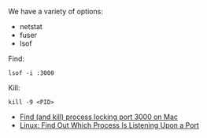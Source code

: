 



We have a variety of options:

* netstat
* fuser
* lsof


Find:

`lsof -i :3000`

Kill:

`kill -9 <PID>`

- [Find (and kill) process locking port 3000 on Mac](http://stackoverflow.com/questions/3855127/find-and-kill-process-locking-port-3000-on-mac)
- [Linux: Find Out Which Process Is Listening Upon a Port](http://www.cyberciti.biz/faq/what-process-has-open-linux-port/)
